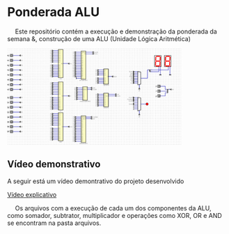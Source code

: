 # Ponderada ALU
&emsp; Este repositório contém a execução e demonstração da ponderada da semana &, construção de uma ALU (Unidade Lógica Aritmética)

<img src="./assets/image.png" width="400"/>

## Vídeo demonstrativo
A seguir está um vídeo demontrativo do projeto desenvolvido 

[Vídeo explicativo](https://youtu.be/9r6lxBq7IvY)

&emsp; Os arquivos com a execução de cada um dos componentes da ALU, como somador, subtrator, multiplicador e operações como XOR, OR e AND se encontram na pasta arquivos.

